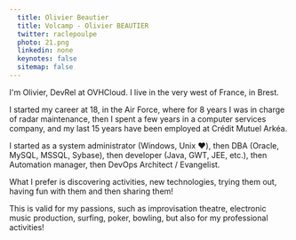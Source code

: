 ```yaml
---
  title: Olivier Beautier
  title: Volcamp - Olivier BEAUTIER
  twitter: raclepoulpe
  photo: 21.png
  linkedin: none
  keynotes: false
  sitemap: false
---
```

I'm Olivier, DevRel at OVHCloud. I live in the very west of France, in Brest.

I started my career at 18, in the Air Force, where for 8 years I was in charge of radar maintenance, then I spent a few years in a computer services company, and my last 15 years have been employed at Crédit Mutuel Arkéa.

I started as a system administrator (Windows, Unix ♥️), then DBA (Oracle, MySQL, MSSQL, Sybase), then developer (Java, GWT, JEE, etc.), then Automation manager, then DevOps Architect / Evangelist.

What I prefer is discovering activities, new technologies, trying them out, having fun with them and then sharing them!

This is valid for my passions, such as improvisation theatre, electronic music production, surfing, poker, bowling, but also for my professional activities!
